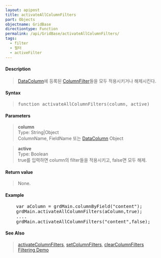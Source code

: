 ```yaml
---
layout: apipost
title: activateAllColumnFilters
part: Objects
objectname: GridBase
directiontype: Function
permalink: /api/GridBase/activateAllColumnFilters/
tags:
  - filter
  - 필터
  - activeFilter
---
```



#### Description

> [DataColumn](/api/types/DataColumn)에 등록된 [ColumnFilter](/api/types/ColumnFilter)들을 모두 적용시키거나 해제시킨다.  

#### Syntax

> <pre class="prettyprint">
> function activateAllColumnFilters(column, active)
> </pre>

#### Parameters

> **column**  
> Type: String\|Object  
> ColumnName, FieldName 또는 [DataColumn](/api/types/DataColumn) Object

> **active**  
> Type: Boolean  
> true를 입력하면 column의 filter들을 적용시키고, false면 모두 해제.  

#### Return value  

> None.

#### Example

<pre class="prettyprint">
    var aColumn = grdMain.columnByField("content");
    grdMain.activateAllColumnFilters(aColumn,true);
    ....
    grdMain.activateAllColumnFilters("content",false);
</pre>

#### See Also
> [activateColumnFilters](/api/GridBase/activateColumnFilters), [setColumnFilters](/api/GridBase/setColumnFilters), [clearColumnFilters](/api/GridBase/setColumnFilters)  
> [Filtering Demo](http://demo.realgrid.com/Demo/ColumnFiltering)